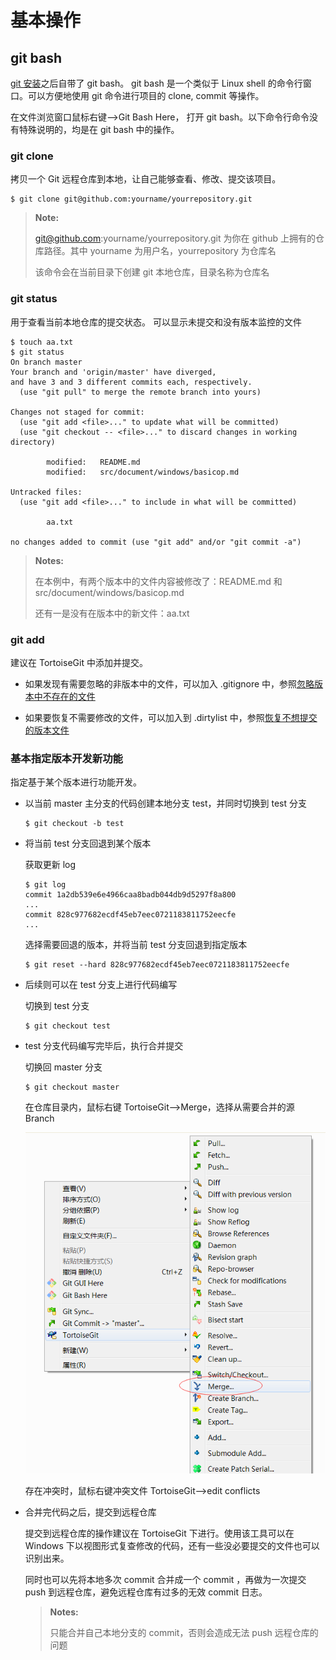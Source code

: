 # 基本操作 #

## git bash ##
[git 安装](tool/git.md)之后自带了 git bash。 git bash 是一个类似于 Linux shell 的命令行窗口。可以方便地使用 git 命令进行项目的 clone, commit 等操作。

在文件浏览窗口鼠标右键-->Git Bash Here， 打开 git bash。以下命令行命令没有特殊说明的，均是在 git bash 中的操作。

### git clone ###
拷贝一个 Git 远程仓库到本地，让自己能够查看、修改、提交该项目。

``` shell
$ git clone git@github.com:yourname/yourrepository.git
```

>**Note:**
>
> git@github.com:yourname/yourrepository.git 为你在 github 上拥有的仓库路径。其中 yourname 为用户名，yourrepository 为仓库名
>
> 该命令会在当前目录下创建 git 本地仓库，目录名称为仓库名
>

### git status ###
用于查看当前本地仓库的提交状态。 可以显示未提交和没有版本监控的文件

``` shell
$ touch aa.txt
$ git status
On branch master
Your branch and 'origin/master' have diverged,
and have 3 and 3 different commits each, respectively.
  (use "git pull" to merge the remote branch into yours)

Changes not staged for commit:
  (use "git add <file>..." to update what will be committed)
  (use "git checkout -- <file>..." to discard changes in working directory)

        modified:   README.md
        modified:   src/document/windows/basicop.md

Untracked files:
  (use "git add <file>..." to include in what will be committed)

        aa.txt

no changes added to commit (use "git add" and/or "git commit -a")
```

>**Notes:**
>
>在本例中，有两个版本中的文件内容被修改了：README.md 和 src/document/windows/basicop.md
>
>还有一是没有在版本中的新文件：aa.txt

### git add ###
建议在 TortoiseGit 中添加并提交。

+ 如果发现有需要忽略的非版本中的文件，可以加入 .gitignore 中，参照[忽略版本中不存在的文件](git_conf.md#忽略版本中不存在的文件)

+ 如果要恢复不需要修改的文件，可以加入到 .dirtylist 中，参照[恢复不想提交的版本文件](git_conf.md#恢复不想提交的版本文件)

### 基本指定版本开发新功能 ###
指定基于某个版本进行功能开发。

+ 以当前 master 主分支的代码创建本地分支 test，并同时切换到 test 分支
   ``` shell
   $ git checkout -b test
   ```

+ 将当前 test 分支回退到某个版本

   获取更新 log 
   ``` shell
   $ git log
   commit 1a2db539e6e4966caa8badb044db9d5297f8a800
   ...
   commit 828c977682ecdf45eb7eec0721183811752eecfe
   ...
   ```

   选择需要回退的版本，并将当前 test 分支回退到指定版本
   ``` shell
   $ git reset --hard 828c977682ecdf45eb7eec0721183811752eecfe
   ```

+ 后续则可以在 test 分支上进行代码编写
   
   切换到 test 分支
   ```
   $ git checkout test
   ```

+ test 分支代码编写完毕后，执行合并提交

   切换回 master 分支
   ```
   $ git checkout master
   ```

   在仓库目录内，鼠标右键 TortoiseGit-->Merge，选择从需要合并的源 Branch 

   ![Merge](../../image/windows/basicop_merge.bmp)

   存在冲突时，鼠标右键冲突文件 TortoiseGit-->edit conflicts

+ 合并完代码之后，提交到远程仓库

  提交到远程仓库的操作建议在 TortoiseGit 下进行。使用该工具可以在 Windows 下以视图形式复查修改的代码，还有一些没必要提交的文件也可以识别出来。

  同时也可以先将本地多次 commit 合并成一个 commit ，再做为一次提交 push 到远程仓库，避免远程仓库有过多的无效 commit 日志。

  >**Notes:**
  >
  >只能合并自己本地分支的 commit，否则会造成无法 push 远程仓库的问题
  >